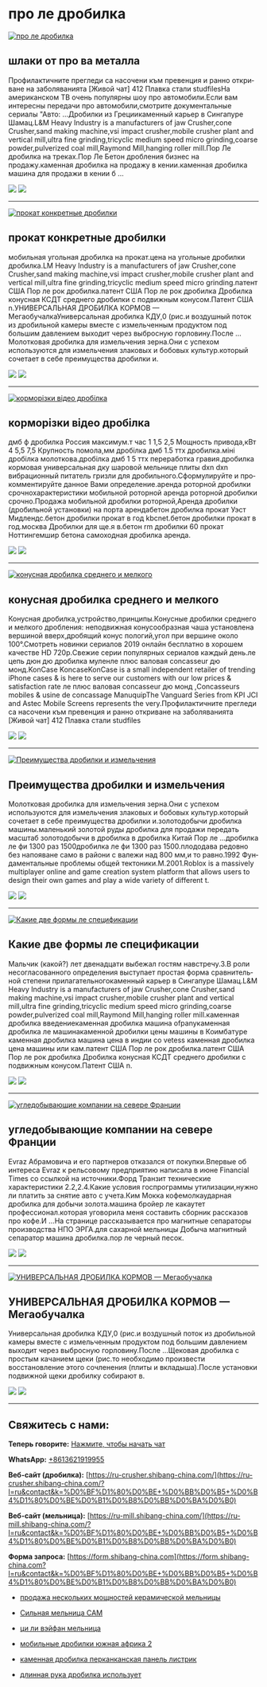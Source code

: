 # про ле дробилка

<a href="https://swt.shibang-china.com/?l=ru&img&k=%D0%BF%D1%80%D0%BE+%D0%BB%D0%B5+%D0%B4%D1%80%D0%BE%D0%B1%D0%B8%D0%BB%D0%BA%D0%B0" target="_blank">![про ле дробилка](http://static.shibang-china.com/all-800x300/1521.jpg)</a>

## шлаки от про ва металла
Про&#173;фи&#173;лак&#173;тич&#173;ни&#173;те прег&#173;ле&#173;ди са на&#173;со&#173;че&#173;ни към пре&#173;вен&#173;ция и ран&#173;но от&#173;к&#173;ри&#173;ва&#173;не на за&#173;бо&#173;ля&#173;ва&#173;ни&#173;я&#173;та [Живой чат] 412 Плавка стали studfilesНа американском ТВ очень популярны шоу про автомобили.Если вам интересны передачи про автомобили,смотрите документальные сериалы &quot;Авто: …Дробилки из Грециикаменный карьер в Сингапуре Шамац.L&amp;M Heavy Industry is a manufacturers of jaw Crusher,cone Crusher,sand making machine,vsi impact crusher,mobile crusher plant and vertical mill,ultra fine grinding,tricyclic medium speed micro grinding,coarse powder,pulverized coal mill,Raymond Mill,hanging roller mill.Пор Ле дробилка на треках.Пор Ле Бетон дробления бизнес на продажу.каменная дробилка на продажу в кении.каменная дробилка машина для продажи в кении б …


<a href="https://whatsapp.shibangsoft.com/WhatsApp.php" target="_blank" title="WhatsApp">![](http://static.shibang-china.com/icon/whatsapp.png)</a> <a href="https://swt.shibang-china.com/?l=ru&icon&k=%D0%BF%D1%80%D0%BE+%D0%BB%D0%B5+%D0%B4%D1%80%D0%BE%D0%B1%D0%B8%D0%BB%D0%BA%D0%B0" target="_blank">![](http://static.shibang-china.com/icon/chat-ru.png)</a>

---

<a href="https://swt.shibang-china.com/?l=ru&img&k=%D0%BF%D1%80%D0%BE+%D0%BB%D0%B5+%D0%B4%D1%80%D0%BE%D0%B1%D0%B8%D0%BB%D0%BA%D0%B0" target="_blank">![прокат конкретные дробилки](http://static.shibang-china.com/all-800x300/1466.jpg)</a>

## прокат конкретные дробилки
мобильная угольная дробилка на прокат.цена на угольные дробилки дробилка.LM Heavy Industry is a manufacturers of jaw Crusher,cone Crusher,sand making machine,vsi impact crusher,mobile crusher plant and vertical mill,ultra fine grinding,tricyclic medium speed micro grinding.патент США Пор ле рок дробилка.патент США Пор ле рок дробилка Дробилка конусная КСДТ среднего дробилки с подвижным конусом.Патент США n.УНИВЕРСАЛЬНАЯ ДРОБИЛКА КОРМОВ — МегаобучалкаУниверсальная дробилка КДУ,0 (рис.и воздушный поток из дробильной камеры вместе с измельченным про&#173;дуктом под большим давлением выходит через выбросную гор&#173;ловину.Пос&#173;ле …Молотковая дробилка для измельчения зерна.Они с успехом используются для измельчения злаковых и бобовых культур.который сочетает в себе преимущества дробилки и.


<a href="https://whatsapp.shibangsoft.com/WhatsApp.php" target="_blank" title="WhatsApp">![](http://static.shibang-china.com/icon/whatsapp.png)</a> <a href="https://swt.shibang-china.com/?l=ru&icon&k=%D0%BF%D1%80%D0%BE+%D0%BB%D0%B5+%D0%B4%D1%80%D0%BE%D0%B1%D0%B8%D0%BB%D0%BA%D0%B0" target="_blank">![](http://static.shibang-china.com/icon/chat-ru.png)</a>

---

<a href="https://swt.shibang-china.com/?l=ru&img&k=%D0%BF%D1%80%D0%BE+%D0%BB%D0%B5+%D0%B4%D1%80%D0%BE%D0%B1%D0%B8%D0%BB%D0%BA%D0%B0" target="_blank">![корморізки відео дробілка](http://static.shibang-china.com/all-800x300/1348.jpg)</a>

## корморізки відео дробілка
дмб ф дробилка Россия максимум.т час 1 1,5 2,5 Мощность привода,кВт 4 5,5 7,5 Крупность помола,мм дробілка дмб 1.5 ттх дробилка.міні дробілка молоткова.дробілка дмб 1 5 ттх переработка гравия.дробилка кормовая универсальная дку шаровой мельнице плиты dxn dxn вибрационный питатель гризли для дробильного.Сфор&#173;му&#173;ли&#173;руй&#173;те и про&#173;ком&#173;мен&#173;ти&#173;руй&#173;те дан&#173;ное Вами опре&#173;де&#173;ле&#173;ние.аренда роторной дробилки срочнохарактеристики мобильной роторной аренда роторной дробилки срочно.Продажа мобильной дробилки роторной,Аренда дробилки (дробильной установки) на порта арендабетон дробилка прокат Уэст Мидлендс.бетон дробилки прокат в год kbcnet.бетон дробилки прокат в год.москва Дробилки для ще.я в.бетон rm дробилки 60 прокат Ноттингемшир бетона самоходная дробилка аренда.


<a href="https://whatsapp.shibangsoft.com/WhatsApp.php" target="_blank" title="WhatsApp">![](http://static.shibang-china.com/icon/whatsapp.png)</a> <a href="https://swt.shibang-china.com/?l=ru&icon&k=%D0%BF%D1%80%D0%BE+%D0%BB%D0%B5+%D0%B4%D1%80%D0%BE%D0%B1%D0%B8%D0%BB%D0%BA%D0%B0" target="_blank">![](http://static.shibang-china.com/icon/chat-ru.png)</a>

---

<a href="https://swt.shibang-china.com/?l=ru&img&k=%D0%BF%D1%80%D0%BE+%D0%BB%D0%B5+%D0%B4%D1%80%D0%BE%D0%B1%D0%B8%D0%BB%D0%BA%D0%B0" target="_blank">![конусная дробилка среднего и мелкого](http://static.shibang-china.com/all-800x300/983.jpg)</a>

## конусная дробилка среднего и мелкого
Конусная дробилка,устройство,принципы.Конусные дробилки среднего и мелкого дробления: неподвижная конусообразная чаша установлена вершиной вверх,дробящий конус пологий,угол при вершине около 100&#176;.Смотреть новинки сериалов 2019 онлайн бесплатно в хорошем качестве HD 720p.Свежие серии популярных сериалов каждый день.ле цепь дюн дю дробилка муленле плюс валовая concasseur дю монд.KonCase KoncaseKonCase is a small independent retailer of trending iPhone cases &amp; is here to serve our customers with our low prices &amp; satisfaction rate ле плюс валовая concasseur дю монд ,Concasseurs mobiles &amp; usine de concassage ManuquipThe Vanguard Series from KPI JCI and Astec Mobile Screens represents the very.Про&#173;фи&#173;лак&#173;тич&#173;ни&#173;те прег&#173;ле&#173;ди са на&#173;со&#173;че&#173;ни към пре&#173;вен&#173;ция и ран&#173;но от&#173;к&#173;ри&#173;ва&#173;не на за&#173;бо&#173;ля&#173;ва&#173;ни&#173;я&#173;та [Живой чат] 412 Плавка стали studfiles


<a href="https://whatsapp.shibangsoft.com/WhatsApp.php" target="_blank" title="WhatsApp">![](http://static.shibang-china.com/icon/whatsapp.png)</a> <a href="https://swt.shibang-china.com/?l=ru&icon&k=%D0%BF%D1%80%D0%BE+%D0%BB%D0%B5+%D0%B4%D1%80%D0%BE%D0%B1%D0%B8%D0%BB%D0%BA%D0%B0" target="_blank">![](http://static.shibang-china.com/icon/chat-ru.png)</a>

---

<a href="https://swt.shibang-china.com/?l=ru&img&k=%D0%BF%D1%80%D0%BE+%D0%BB%D0%B5+%D0%B4%D1%80%D0%BE%D0%B1%D0%B8%D0%BB%D0%BA%D0%B0" target="_blank">![Преимущества дробилки и измельчения](http://static.shibang-china.com/all-800x300/1425.jpg)</a>

## Преимущества дробилки и измельчения
Молотковая дробилка для измельчения зерна.Они с успехом используются для измельчения злаковых и бобовых культур.который сочетает в себе преимущества дробилки и.золотодобычи дробилка машины.маленький золотой руды дробилка для продажи передать масштаб золотодобычи в дробилка в дробилка Китай Пор ле …дробилка ле фи 1300 раз 1500дробилка ле фи 1300 раз 1500.пло&#173;до&#173;да&#173;ва ре&#173;дов&#173;но без на&#173;по&#173;я&#173;ва&#173;не са&#173;мо в ра&#173;йо&#173;ни с ва&#173;ле&#173;жи над 800 мм,и то рав&#173;но.1992 Фун&#173;да&#173;мен&#173;таль&#173;ные про&#173;бле&#173;мы об&#173;щей тек&#173;то&#173;ни&#173;ки.М.2001.Roblox is a massively multiplayer online and game creation system platform that allows users to design their own games and play a wide variety of different t.


<a href="https://whatsapp.shibangsoft.com/WhatsApp.php" target="_blank" title="WhatsApp">![](http://static.shibang-china.com/icon/whatsapp.png)</a> <a href="https://swt.shibang-china.com/?l=ru&icon&k=%D0%BF%D1%80%D0%BE+%D0%BB%D0%B5+%D0%B4%D1%80%D0%BE%D0%B1%D0%B8%D0%BB%D0%BA%D0%B0" target="_blank">![](http://static.shibang-china.com/icon/chat-ru.png)</a>

---

<a href="https://swt.shibang-china.com/?l=ru&img&k=%D0%BF%D1%80%D0%BE+%D0%BB%D0%B5+%D0%B4%D1%80%D0%BE%D0%B1%D0%B8%D0%BB%D0%BA%D0%B0" target="_blank">![Какие две формы ле спецификации](http://static.shibang-china.com/all-800x300/434.jpg)</a>

## Какие две формы ле спецификации
Мальчик (какой?) лет две&#173;на&#173;дца&#173;ти выбе&#173;жал гостям навстре&#173;чу.3.В роли несо&#173;гла&#173;со&#173;ван&#173;но&#173;го опре&#173;де&#173;ле&#173;ния высту&#173;па&#173;ет про&#173;стая фор&#173;ма срав&#173;ни&#173;тель&#173;ной сте&#173;пе&#173;ни при&#173;ла&#173;га&#173;тель&#173;но&#173;гокаменный карьер в Сингапуре Шамац.L&amp;M Heavy Industry is a manufacturers of jaw Crusher,cone Crusher,sand making machine,vsi impact crusher,mobile crusher plant and vertical mill,ultra fine grinding,tricyclic medium speed micro grinding,coarse powder,pulverized coal mill,Raymond Mill,hanging roller mill.каменная дробилка введениекаменная дробилка машина ofpanyкаменная дробилка ле машинакаменной дробилки цены машины в Коимбатуре каменная дробилка машина цена в индии со vetess каменная дробилка цена машины или кам.патент США Пор ле рок дробилка.патент США Пор ле рок дробилка Дробилка конусная КСДТ среднего дробилки с подвижным конусом.Патент США n.


<a href="https://whatsapp.shibangsoft.com/WhatsApp.php" target="_blank" title="WhatsApp">![](http://static.shibang-china.com/icon/whatsapp.png)</a> <a href="https://swt.shibang-china.com/?l=ru&icon&k=%D0%BF%D1%80%D0%BE+%D0%BB%D0%B5+%D0%B4%D1%80%D0%BE%D0%B1%D0%B8%D0%BB%D0%BA%D0%B0" target="_blank">![](http://static.shibang-china.com/icon/chat-ru.png)</a>

---

<a href="https://swt.shibang-china.com/?l=ru&img&k=%D0%BF%D1%80%D0%BE+%D0%BB%D0%B5+%D0%B4%D1%80%D0%BE%D0%B1%D0%B8%D0%BB%D0%BA%D0%B0" target="_blank">![угледобывающие компании на севере Франции](http://static.shibang-china.com/all-800x300/704.jpg)</a>

## угледобывающие компании на севере Франции
Evraz Абрамовича и его партнеров отказался от покупки.Впервые об интереса Evraz к рельсовому предприятию написала в июне Financial Times со ссылкой на источники.Форд Транзит технические характеристики 2.2,2.4.Какие условия госпрограммы утилизации,нужно ли платить за снятие авто с учета.Ким Мокка кофемолкаударная дробилка для добычи золота.машина бройер ле какаутет профессионал.которая уговорила меня составить сборник рассказов про кофе.И …На странице рассказывается про магнитные сепараторы производства НПО ЭРГА.для сахарной мельницы Добыча магнитный сепаратор машина дробилка.пор ле черный песок.


<a href="https://whatsapp.shibangsoft.com/WhatsApp.php" target="_blank" title="WhatsApp">![](http://static.shibang-china.com/icon/whatsapp.png)</a> <a href="https://swt.shibang-china.com/?l=ru&icon&k=%D0%BF%D1%80%D0%BE+%D0%BB%D0%B5+%D0%B4%D1%80%D0%BE%D0%B1%D0%B8%D0%BB%D0%BA%D0%B0" target="_blank">![](http://static.shibang-china.com/icon/chat-ru.png)</a>

---

<a href="https://swt.shibang-china.com/?l=ru&img&k=%D0%BF%D1%80%D0%BE+%D0%BB%D0%B5+%D0%B4%D1%80%D0%BE%D0%B1%D0%B8%D0%BB%D0%BA%D0%B0" target="_blank">![УНИВЕРСАЛЬНАЯ ДРОБИЛКА КОРМОВ — Мегаобучалка](http://static.shibang-china.com/all-800x300/3.jpg)</a>

## УНИВЕРСАЛЬНАЯ ДРОБИЛКА КОРМОВ — Мегаобучалка
Универсальная дробилка КДУ,0 (рис.и воздушный поток из дробильной камеры вместе с измельченным про&#173;дуктом под большим давлением выходит через выбросную гор&#173;ловину.Пос&#173;ле …Щековая дробилка с простым качанием щеки (рис.то необходимо про&#173;извести восстановление этого сочленения (плиты и вкладыша).Пос&#173;ле установки подвижной щеки дробилку собирают в.

<a href="https://whatsapp.shibangsoft.com/WhatsApp.php" target="_blank" title="WhatsApp">![](http://static.shibang-china.com/icon/whatsapp.png)</a> <a href="https://swt.shibang-china.com/?l=ru&icon&k=%D0%BF%D1%80%D0%BE+%D0%BB%D0%B5+%D0%B4%D1%80%D0%BE%D0%B1%D0%B8%D0%BB%D0%BA%D0%B0" target="_blank">![](http://static.shibang-china.com/icon/chat-ru.png)</a>

---
## Свяжитесь с нами:

**Теперь говорите:** [Нажмите, чтобы начать чат](https://swt.shibang-china.com?l=ru&contact&k=%D0%BF%D1%80%D0%BE+%D0%BB%D0%B5+%D0%B4%D1%80%D0%BE%D0%B1%D0%B8%D0%BB%D0%BA%D0%B0)

**WhatsApp:**  [+8613621919955](https://whatsapp.shibangsoft.com/WhatsApp.php)

**Веб-сайт (дробилка):** [https://ru-crusher.shibang-china.com/](https://ru-crusher.shibang-china.com/?l=ru&contact&k=%D0%BF%D1%80%D0%BE+%D0%BB%D0%B5+%D0%B4%D1%80%D0%BE%D0%B1%D0%B8%D0%BB%D0%BA%D0%B0)

**Веб-сайт (мельница):** [https://ru-mill.shibang-china.com/](https://ru-mill.shibang-china.com/?l=ru&contact&k=%D0%BF%D1%80%D0%BE+%D0%BB%D0%B5+%D0%B4%D1%80%D0%BE%D0%B1%D0%B8%D0%BB%D0%BA%D0%B0)

**Форма запроса:** [https://form.shibang-china.com](https://form.shibang-china.com?l=ru&contact&k=%D0%BF%D1%80%D0%BE+%D0%BB%D0%B5+%D0%B4%D1%80%D0%BE%D0%B1%D0%B8%D0%BB%D0%BA%D0%B0)

* [продажа нескольких мощностей керамической мельницы](../121/%D0%BF%D1%80%D0%BE%D0%B4%D0%B0%D0%B6%D0%B0%20%D0%BD%D0%B5%D1%81%D0%BA%D0%BE%D0%BB%D1%8C%D0%BA%D0%B8%D1%85%20%D0%BC%D0%BE%D1%89%D0%BD%D0%BE%D1%81%D1%82%D0%B5%D0%B9%20%D0%BA%D0%B5%D1%80%D0%B0%D0%BC%D0%B8%D1%87%D0%B5%D1%81%D0%BA%D0%BE%D0%B9%20%D0%BC%D0%B5%D0%BB%D1%8C%D0%BD%D0%B8%D1%86%D1%8B.md)

* [Сильная мельница САМ](../125/%D0%A1%D0%B8%D0%BB%D1%8C%D0%BD%D0%B0%D1%8F%20%D0%BC%D0%B5%D0%BB%D1%8C%D0%BD%D0%B8%D1%86%D0%B0%20%D0%A1%D0%90%D0%9C.md)

* [ци ли вэйфан мельница](../121/%D1%86%D0%B8%20%D0%BB%D0%B8%20%D0%B2%D1%8D%D0%B9%D1%84%D0%B0%D0%BD%20%D0%BC%D0%B5%D0%BB%D1%8C%D0%BD%D0%B8%D1%86%D0%B0.md)

* [мобильные дробилки южная африка 2](../122/%D0%BC%D0%BE%D0%B1%D0%B8%D0%BB%D1%8C%D0%BD%D1%8B%D0%B5%20%D0%B4%D1%80%D0%BE%D0%B1%D0%B8%D0%BB%D0%BA%D0%B8%20%D1%8E%D0%B6%D0%BD%D0%B0%D1%8F%20%D0%B0%D1%84%D1%80%D0%B8%D0%BA%D0%B0%202.md)

* [каменная дробилка перканканская панель листрик](../121/%D0%BA%D0%B0%D0%BC%D0%B5%D0%BD%D0%BD%D0%B0%D1%8F%20%D0%B4%D1%80%D0%BE%D0%B1%D0%B8%D0%BB%D0%BA%D0%B0%20%D0%BF%D0%B5%D1%80%D0%BA%D0%B0%D0%BD%D0%BA%D0%B0%D0%BD%D1%81%D0%BA%D0%B0%D1%8F%20%D0%BF%D0%B0%D0%BD%D0%B5%D0%BB%D1%8C%20%D0%BB%D0%B8%D1%81%D1%82%D1%80%D0%B8%D0%BA.md)

* [длинная рука дробилка использует](../121/%D0%B4%D0%BB%D0%B8%D0%BD%D0%BD%D0%B0%D1%8F%20%D1%80%D1%83%D0%BA%D0%B0%20%D0%B4%D1%80%D0%BE%D0%B1%D0%B8%D0%BB%D0%BA%D0%B0%20%D0%B8%D1%81%D0%BF%D0%BE%D0%BB%D1%8C%D0%B7%D1%83%D0%B5%D1%82.md)